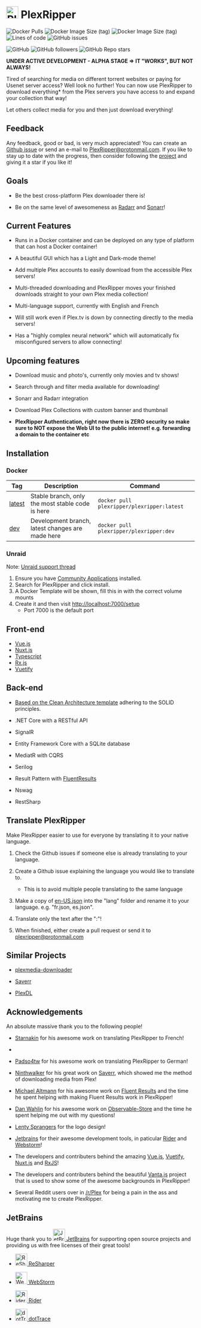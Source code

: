 
# <img src="./export/plexripper/logo/full/full-logo-256.png" alt="PlexRipper" width="32"> PlexRipper

![Docker Pulls](https://img.shields.io/docker/pulls/plexripper/plexripper?label=Docker%20Pulls&style=flat-square)
![Docker Image Size (tag)](https://img.shields.io/docker/image-size/plexripper/plexripper/latest?label=PlexRipper%20Latest%20Image%20Size&style=flat-square)
![Docker Image Size (tag)](https://img.shields.io/docker/image-size/plexripper/plexripper/dev?label=PlexRipper%20Dev%20Image%20Size&style=flat-square)
![Lines of code](https://img.shields.io/tokei/lines/github/plexripper/plexripper?label=Lines%20of%20Code&style=flat-square)
![GitHub issues](https://img.shields.io/github/issues/plexripper/plexripper?label=Github%20Issues&style=flat-square)

![GitHub](https://img.shields.io/github/license/plexripper/plexripper?style=flat-square)
![GitHub followers](https://img.shields.io/github/followers/plexripper?style=social)
![GitHub Repo stars](https://img.shields.io/github/stars/plexripper/plexripper?style=social)

**UNDER ACTIVE DEVELOPMENT - ALPHA STAGE => IT "WORKS", BUT NOT ALWAYS!**

Tired of searching for media on different torrent websites or paying for Usenet server access? Well look no further! You can now use PlexRipper to download everything* from the Plex servers you have access to and expand your collection that way!

Let others collect media for you and then just download everything!

## Feedback

Any feedback, good or bad, is very much appreciated! You can create an [Github issue](https://github.com/PlexRipper/PlexRipper/issues) or send an e-mail to [PlexRipper@protonmail.com](mailto:PlexRipper@protonmail.com?subject=[GitHub]%20Feedback%20PlexRipper). If you like to stay up to date with the progress, then consider following the [project](https://github.com/PlexRipper) and giving it a star if you like it!

## Goals

- Be the best cross-platform Plex downloader there is!

- Be on the same level of awesomeness as [Radarr](https://github.com/Radarr/Radarr) and [Sonarr](https://github.com/Sonarr/Sonarr)!

## Current Features

- Runs in a Docker container and can be deployed on any type of platform that can host a Docker container!
- A beautiful GUI which has a Light and Dark-mode theme!

- Add multiple Plex accounts to easily download from the accessible Plex servers!

- Multi-threaded downloading and PlexRipper moves your finished downloads straight to your own Plex media collection!
  
- Multi-language support, currently with English and French

- Will still work even if Plex.tv is down by connecting directly to the media servers!

- Has a "highly complex neural network" which will automatically fix misconfigured servers to allow connecting!

## Upcoming features

- Download music and photo's, currently only movies and tv shows!
- Search through and filter media available for downloading!
- Sonarr and Radarr integration
- Download Plex Collections with custom banner and thumbnail

- **PlexRipper Authentication, right now there is ZERO security so make sure to NOT expose the Web UI to the public internet! e.g. forwarding a domain to the container etc**

## Installation

### Docker

| Tag                                                                                        | Description                                      | Command                                    |
| ------------------------------------------------------------------------------------------ | ------------------------------------------------ | ------------------------------------------ |
| [latest](https://hub.docker.com/r/plexripper/plexripper/tags?page=1&ordering=last_updated) | Stable branch, only the most stable code is here | `docker pull plexripper/plexripper:latest` |
| [dev](https://hub.docker.com/r/plexripper/plexripper/tags?page=1&ordering=last_updated)    | Development branch, latest changes are made here | `docker pull plexripper/plexripper:dev`    |

### Unraid

Note: [Unraid support thread](https://forums.unraid.net/topic/114103-support-plexripper-the-best-cross-platform-plex-media-downloader-there-is/)

1. Ensure you have [Community Applications](https://unraid.net/community/apps?q=plexripper#r) installed.
2. Search for PlexRipper and click install.
3. A Docker Template will be shown, fill this in with the correct volume mounts
4. Create it and then visit [http://localhost:7000/setup](http://localhost:7000/setup)
   - Port 7000 is the default port

## Front-end

- [Vue.js](https://vuejs.org/)
- [Nuxt.js](https://nuxtjs.org/)
- [Typescript](https://www.typescriptlang.org/)
- [Rx.js](https://rxjs.dev/)
- [Vuetify](https://vuetifyjs.com/en/)

## Back-end

- [Based on the Clean Architecture template](https://github.com/jasontaylordev/CleanArchitecture) adhering to the SOLID principles.

- .NET Core with a RESTful API

- SignalR

- Entity Framework Core with a SQLite database

- MediatR with CQRS

- Serilog

- Result Pattern with [FluentResults](https://github.com/altmann/FluentResults)

- Nswag

- RestSharp

## Translate PlexRipper

Make PlexRipper easier to use for everyone by translating it to your native language.

1. Check the Github issues if someone else is already translating to your language.

2. Create a Github issue explaining the language you would like to translate to.
   - This is to avoid multiple people translating to the same language

3. Make a copy of [en-US.json](https://github.com/PlexRipper/PlexRipper/tree/master/src/WebAPI/ClientApp/src/lang) into the "lang" folder and rename it to your language. e.g. "fr.json, es.json".

4. Translate only the text after the ":"!

5. When finished, either create a pull request or send it to [plexripper@protonmail.com](mailto:plexripper@protonmail.com?subject=[PlexRipper%20Translation])

## Similar Projects

- [plexmedia-downloader](https://github.com/codedninja/plexmedia-downloader)

- [Saverr](https://github.com/ninthwalker/saverr)

- [PlexDL](https://github.com/BRH-Media/PlexDL)

## Acknowledgements

An absolute massive thank you to the following people!

- [Starnakin](https://github.com/starnakin) for his awesome work on translating PlexRipper to French!
- 
- [Padso4tw](https://github.com/padso4tw) for his awesome work on translating PlexRipper to German!

- [Ninthwalker](https://github.com/ninthwalker) for his great work on [Saverr](https://github.com/ninthwalker/saverr), which showed me the method of downloading media from Plex!

- [Michael Altmann](https://github.com/altmann) for his awesome work on [Fluent Results](https://github.com/altmann/FluentResults) and the time he spent helping with making Fluent Results work in PlexRipper!

- [Dan Wahlin](https://github.com/DanWahlin) for his awesome work on [Observable-Store](https://github.com/DanWahlin/Observable-Store) and the time he spent helping me out with my questions!

- [Lenty Sprangers](https://github.com/LentySprangers) for the logo design!

- [Jetbrains](https://www.jetbrains.com/) for their awesome development tools, in paticular [Rider](https://www.jetbrains.com/rider/) and [Webstorm](https://www.jetbrains.com/webstorm/)!

- The developers and contributers behind the amazing [Vue.js](https://vuejs.org/), [Vuetify](https://vuetifyjs.com/en/), [Nuxt.js](https://nuxtjs.org/) and [RxJS](https://www.learnrxjs.io/)!

- The developers and contributers behind the beautiful [Vanta.js](https://www.vantajs.com/) project that is used to show some of the awesome backgrounds in PlexRipper!

- Several Reddit users over in [/r/Plex](https://www.reddit.com/r/PleX/) for being a pain in the ass and motivating me to create PlexRipper.

## JetBrains

Huge thank you to [<img src="./export/jetbrains/jetbrains.svg" alt="JetBrains" width="32"> JetBrains](http://www.jetbrains.com/) for supporting open source projects and providing us with free licenses of their great tools!

- [<img src="./export/jetbrains/resharper.svg" alt="ReSharper" width="32"> ReSharper](http://www.jetbrains.com/resharper/)
- [<img src="./export/jetbrains/webstorm.svg" alt="WebStorm" width="32"> WebStorm](http://www.jetbrains.com/webstorm/)
- [<img src="./export/jetbrains/rider.svg" alt="Rider" width="32"> Rider](http://www.jetbrains.com/rider/)

- [<img src="./export/jetbrains/dottrace.svg" alt="dotTrace" width="32"> dotTrace](http://www.jetbrains.com/dottrace/)
